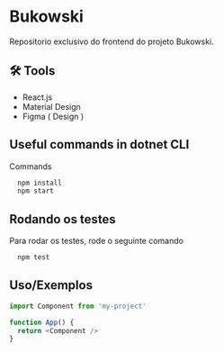 
# Bukowski

Repositorio exclusivo do frontend do projeto Bukowski.



## 🛠 Tools
- React.js
- Material Design
- Figma ( Design )


## Useful commands in dotnet CLI

Commands

```bash
  npm install
  npm start
```
    

## Rodando os testes

Para rodar os testes, rode o seguinte comando

```bash
  npm test
```


## Uso/Exemplos

```javascript
import Component from 'my-project'

function App() {
  return <Component />
}
```

